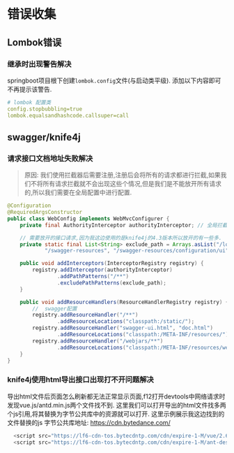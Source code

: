 # 错误收集

## Lombok错误

### 继承时出现警告解决

springboot项目根下创建`lombok.config`文件(与启动类平级). 添加以下内容即可不再提示该警告.

```yml
# lombok 配置类
config.stopbubbling=true
lombok.equalsandhashcode.callsuper=call
```

## swagger/knife4j

### 请求接口文档地址失败解决
>
> 原因: 我们使用拦截器后需要注册,注册后会将所有的请求都进行拦截,如果我们不将所有请求拦截就不会出现这些个情况,但是我们是不能放开所有请求的,所以我们需要在全局配置中进行配置.

```java
@Configuration
@RequiredArgsConstructor
public class WebConfig implements WebMvcConfigurer {
    private final AuthorityInterceptor authorityInterceptor; // 全局拦截器

    // 需要放开的接口请求,因为我这边使用的是knife4j的4.3版本所以放开的有一些多.
    private static final List<String> exclude_path = Arrays.asList("/login/*", "/error",
            "/swagger-resources", "/swagger-resources/configuration/ui", "/doc.html");

    public void addInterceptors(InterceptorRegistry registry) {
        registry.addInterceptor(authorityInterceptor)
                .addPathPatterns("/**")
                .excludePathPatterns(exclude_path);
    }

    public void addResourceHandlers(ResourceHandlerRegistry registry) {
        //  swagger配置
        registry.addResourceHandler("/**")
                .addResourceLocations("classpath:/static/");
        registry.addResourceHandler("swagger-ui.html", "doc.html")
                .addResourceLocations("classpath:/META-INF/resources/");
        registry.addResourceHandler("/webjars/**")
                .addResourceLocations("classpath:/META-INF/resources/webjars/");
    }
}
```

### knife4j使用html导出接口出现打不开问题解决

导出html文件后页面怎么刷新都无法正常显示页面,f12打开devtools中网络请求时发现vue.js/antd.min.js两个文件找不到.
这里我们可以打开导出的html文件找多两个js引用,将其替换为字节公共库中的资源就可以打开.
这里示例展示我这边找到的文件替换的js
字节公共库地址: <https://cdn.bytedance.com/>

```js
  <script src="https://lf6-cdn-tos.bytecdntp.com/cdn/expire-1-M/vue/2.6.9/vue.js"></script>
  <script src="https://lf6-cdn-tos.bytecdntp.com/cdn/expire-1-M/ant-design-vue/1.5.0/antd.min.js"></script>
```
